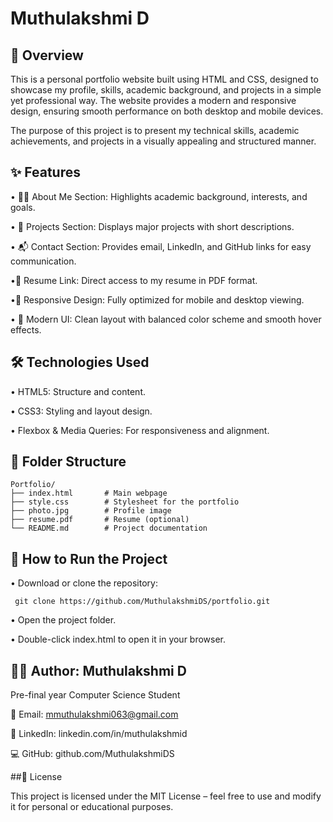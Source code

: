 # Muthulakshmi D
## 📖 Overview

This is a personal portfolio website built using HTML and CSS, designed to showcase my profile, skills, academic background, and projects in a simple yet professional way. The website provides a modern and responsive design, ensuring smooth performance on both desktop and mobile devices.

The purpose of this project is to present my technical skills, academic achievements, and projects in a visually appealing and structured manner.

## ✨ Features

 • 🧑‍💻 About Me Section: Highlights academic background, interests, and goals.

 • 💼 Projects Section: Displays major projects with short descriptions.

 • 📬 Contact Section: Provides email, LinkedIn, and GitHub links for easy communication.

 •📄 Resume Link: Direct access to my resume in PDF format.

 •📱 Responsive Design: Fully optimized for mobile and desktop viewing.

 • 🎨 Modern UI: Clean layout with balanced color scheme and smooth hover effects.

## 🛠️ Technologies Used

  • HTML5: Structure and content.

  • CSS3: Styling and layout design.

  • Flexbox & Media Queries: For responsiveness and alignment.

## 🧩 Folder Structure
    Portfolio/
    ├── index.html       # Main webpage
    ├── style.css        # Stylesheet for the portfolio
    ├── photo.jpg        # Profile image
    ├── resume.pdf       # Resume (optional)
    └── README.md        # Project documentation

## 🚀 How to Run the Project

• Download or clone the repository:

     git clone https://github.com/MuthulakshmiDS/portfolio.git

• Open the project folder.

• Double-click index.html to open it in your browser.

## 👩‍💻 Author: Muthulakshmi D
  
  Pre-final year Computer Science Student
  
📧 Email: mmuthulakshmi063@gmail.com

🔗 LinkedIn: linkedin.com/in/muthulakshmid

💻 GitHub: github.com/MuthulakshmiDS

##📄 License

This project is licensed under the MIT License – feel free to use and modify it for personal or educational purposes.
